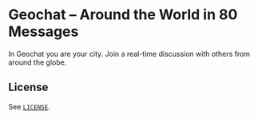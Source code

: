 # Geochat – Around the World in 80 Messages

In Geochat you are your city. Join a real-time discussion with others from around the globe.

## License

See [`LICENSE`](LICENSE).
